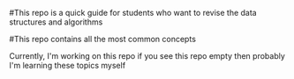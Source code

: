 #This repo is a quick guide for students who want to revise the data structures and algorithms 

#This repo contains all the most common concepts 

Currently, I'm working on this repo if you see this repo empty then probably I'm learning these topics myself 
